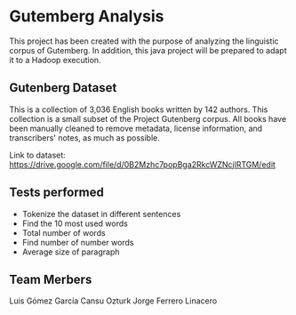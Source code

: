 # Gutemberg Analysis

This project has been created with the purpose of analyzing the linguistic corpus of Gutemberg. In addition, this java project will be prepared to adapt it to a Hadoop execution.

## Gutenberg Dataset

This is a collection of 3,036 English books written by 142 authors. This collection is a small subset of the Project Gutenberg corpus. All books have been manually cleaned to remove metadata, license information, and transcribers' notes, as much as possible.

Link to dataset: https://drive.google.com/file/d/0B2Mzhc7popBga2RkcWZNcjlRTGM/edit

## Tests performed

-   Tokenize the dataset in different sentences
-   Find the 10 most used words
-   Total number of words
-   Find number of number words
-   Average size of paragraph

## Team Merbers

Luis Gómez García
Cansu Ozturk
Jorge Ferrero Linacero
